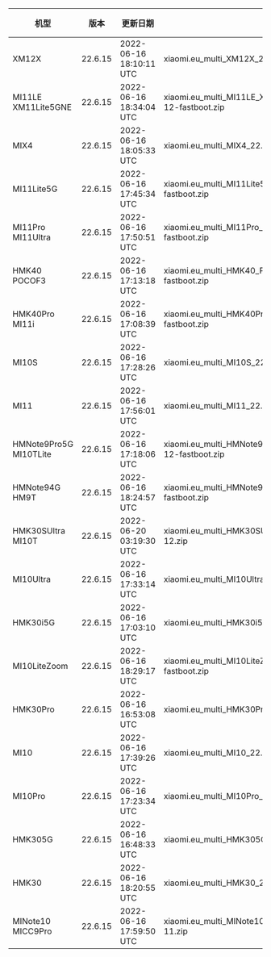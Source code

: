 | 机型 | 版本 | 更新日期 | 文件名 | 大小 | 下载链接 |
| ---- | ---- | ---- | ---- | ---- | ---- |
| XM12X | 22.6.15 | 2022-06-16 18:10:11 UTC | xiaomi.eu_multi_XM12X_22.6.15_v13-12-fastboot.zip | 4.1 GB | [SourceForge](https://sourceforge.net/projects/xiaomi-eu-multilang-miui-roms/files/xiaomi.eu/MIUI-WEEKLY-RELEASES/22.6.15/xiaomi.eu_multi_XM12X_22.6.15_v13-12-fastboot.zip/download) |
| MI11LE XM11Lite5GNE | 22.6.15 | 2022-06-16 18:34:04 UTC | xiaomi.eu_multi_MI11LE_XM11Lite5GNE_22.6.15_v13-12-fastboot.zip | 4.1 GB | [SourceForge](https://sourceforge.net/projects/xiaomi-eu-multilang-miui-roms/files/xiaomi.eu/MIUI-WEEKLY-RELEASES/22.6.15/xiaomi.eu_multi_MI11LE_XM11Lite5GNE_22.6.15_v13-12-fastboot.zip/download) |
| MIX4 | 22.6.15 | 2022-06-16 18:05:33 UTC | xiaomi.eu_multi_MIX4_22.6.15_v13-12-fastboot.zip | 4.8 GB | [SourceForge](https://sourceforge.net/projects/xiaomi-eu-multilang-miui-roms/files/xiaomi.eu/MIUI-WEEKLY-RELEASES/22.6.15/xiaomi.eu_multi_MIX4_22.6.15_v13-12-fastboot.zip/download) |
| MI11Lite5G | 22.6.15 | 2022-06-16 17:45:34 UTC | xiaomi.eu_multi_MI11Lite5G_22.6.15_v13-12-fastboot.zip | 4.2 GB | [SourceForge](https://sourceforge.net/projects/xiaomi-eu-multilang-miui-roms/files/xiaomi.eu/MIUI-WEEKLY-RELEASES/22.6.15/xiaomi.eu_multi_MI11Lite5G_22.6.15_v13-12-fastboot.zip/download) |
| MI11Pro MI11Ultra | 22.6.15 | 2022-06-16 17:50:51 UTC | xiaomi.eu_multi_MI11Pro_MI11Ultra_22.6.15_v13-12-fastboot.zip | 4.5 GB | [SourceForge](https://sourceforge.net/projects/xiaomi-eu-multilang-miui-roms/files/xiaomi.eu/MIUI-WEEKLY-RELEASES/22.6.15/xiaomi.eu_multi_MI11Pro_MI11Ultra_22.6.15_v13-12-fastboot.zip/download) |
| HMK40 POCOF3 | 22.6.15 | 2022-06-16 17:13:18 UTC | xiaomi.eu_multi_HMK40_POCOF3_22.6.15_v13-12-fastboot.zip | 4.0 GB | [SourceForge](https://sourceforge.net/projects/xiaomi-eu-multilang-miui-roms/files/xiaomi.eu/MIUI-WEEKLY-RELEASES/22.6.15/xiaomi.eu_multi_HMK40_POCOF3_22.6.15_v13-12-fastboot.zip/download) |
| HMK40Pro MI11i | 22.6.15 | 2022-06-16 17:08:39 UTC | xiaomi.eu_multi_HMK40Pro_MI11i_22.6.15_v13-12-fastboot.zip | 4.3 GB | [SourceForge](https://sourceforge.net/projects/xiaomi-eu-multilang-miui-roms/files/xiaomi.eu/MIUI-WEEKLY-RELEASES/22.6.15/xiaomi.eu_multi_HMK40Pro_MI11i_22.6.15_v13-12-fastboot.zip/download) |
| MI10S | 22.6.15 | 2022-06-16 17:28:26 UTC | xiaomi.eu_multi_MI10S_22.6.15_v13-12-fastboot.zip | 4.1 GB | [SourceForge](https://sourceforge.net/projects/xiaomi-eu-multilang-miui-roms/files/xiaomi.eu/MIUI-WEEKLY-RELEASES/22.6.15/xiaomi.eu_multi_MI10S_22.6.15_v13-12-fastboot.zip/download) |
| MI11 | 22.6.15 | 2022-06-16 17:56:01 UTC | xiaomi.eu_multi_MI11_22.6.15_v13-12-fastboot.zip | 4.3 GB | [SourceForge](https://sourceforge.net/projects/xiaomi-eu-multilang-miui-roms/files/xiaomi.eu/MIUI-WEEKLY-RELEASES/22.6.15/xiaomi.eu_multi_MI11_22.6.15_v13-12-fastboot.zip/download) |
| HMNote9Pro5G MI10TLite | 22.6.15 | 2022-06-16 17:18:06 UTC | xiaomi.eu_multi_HMNote9Pro5G_MI10TLite_22.6.15_v13-12-fastboot.zip | 3.7 GB | [SourceForge](https://sourceforge.net/projects/xiaomi-eu-multilang-miui-roms/files/xiaomi.eu/MIUI-WEEKLY-RELEASES/22.6.15/xiaomi.eu_multi_HMNote9Pro5G_MI10TLite_22.6.15_v13-12-fastboot.zip/download) |
| HMNote94G HM9T | 22.6.15 | 2022-06-16 18:24:57 UTC | xiaomi.eu_multi_HMNote94G_HM9T_22.6.15_v13-12-fastboot.zip | 3.5 GB | [SourceForge](https://sourceforge.net/projects/xiaomi-eu-multilang-miui-roms/files/xiaomi.eu/MIUI-WEEKLY-RELEASES/22.6.15/xiaomi.eu_multi_HMNote94G_HM9T_22.6.15_v13-12-fastboot.zip/download) |
| HMK30SUltra MI10T | 22.6.15 | 2022-06-20 03:19:30 UTC | xiaomi.eu_multi_HMK30SUltra_MI10T_22.6.15_v13-12.zip | 3.6 GB | [SourceForge](https://sourceforge.net/projects/xiaomi-eu-multilang-miui-roms/files/xiaomi.eu/MIUI-WEEKLY-RELEASES/22.6.15/xiaomi.eu_multi_HMK30SUltra_MI10T_22.6.15_v13-12.zip/download) |
| MI10Ultra | 22.6.15 | 2022-06-16 17:33:14 UTC | xiaomi.eu_multi_MI10Ultra_22.6.15_v13-12-fastboot.zip | 4.1 GB | [SourceForge](https://sourceforge.net/projects/xiaomi-eu-multilang-miui-roms/files/xiaomi.eu/MIUI-WEEKLY-RELEASES/22.6.15/xiaomi.eu_multi_MI10Ultra_22.6.15_v13-12-fastboot.zip/download) |
| HMK30i5G | 22.6.15 | 2022-06-16 17:03:10 UTC | xiaomi.eu_multi_HMK30i5G_22.6.15_v13-12-fastboot.zip | 3.7 GB | [SourceForge](https://sourceforge.net/projects/xiaomi-eu-multilang-miui-roms/files/xiaomi.eu/MIUI-WEEKLY-RELEASES/22.6.15/xiaomi.eu_multi_HMK30i5G_22.6.15_v13-12-fastboot.zip/download) |
| MI10LiteZoom | 22.6.15 | 2022-06-16 18:29:17 UTC | xiaomi.eu_multi_MI10LiteZoom_22.6.15_v13-12-fastboot.zip | 3.8 GB | [SourceForge](https://sourceforge.net/projects/xiaomi-eu-multilang-miui-roms/files/xiaomi.eu/MIUI-WEEKLY-RELEASES/22.6.15/xiaomi.eu_multi_MI10LiteZoom_22.6.15_v13-12-fastboot.zip/download) |
| HMK30Pro | 22.6.15 | 2022-06-16 16:53:08 UTC | xiaomi.eu_multi_HMK30Pro_22.6.15_v13-12-fastboot.zip | 4.0 GB | [SourceForge](https://sourceforge.net/projects/xiaomi-eu-multilang-miui-roms/files/xiaomi.eu/MIUI-WEEKLY-RELEASES/22.6.15/xiaomi.eu_multi_HMK30Pro_22.6.15_v13-12-fastboot.zip/download) |
| MI10 | 22.6.15 | 2022-06-16 17:39:26 UTC | xiaomi.eu_multi_MI10_22.6.15_v13-12-fastboot.zip | 4.0 GB | [SourceForge](https://sourceforge.net/projects/xiaomi-eu-multilang-miui-roms/files/xiaomi.eu/MIUI-WEEKLY-RELEASES/22.6.15/xiaomi.eu_multi_MI10_22.6.15_v13-12-fastboot.zip/download) |
| MI10Pro | 22.6.15 | 2022-06-16 17:23:34 UTC | xiaomi.eu_multi_MI10Pro_22.6.15_v13-12-fastboot.zip | 3.9 GB | [SourceForge](https://sourceforge.net/projects/xiaomi-eu-multilang-miui-roms/files/xiaomi.eu/MIUI-WEEKLY-RELEASES/22.6.15/xiaomi.eu_multi_MI10Pro_22.6.15_v13-12-fastboot.zip/download) |
| HMK305G | 22.6.15 | 2022-06-16 16:48:33 UTC | xiaomi.eu_multi_HMK305G_22.6.15_v13-12-fastboot.zip | 3.7 GB | [SourceForge](https://sourceforge.net/projects/xiaomi-eu-multilang-miui-roms/files/xiaomi.eu/MIUI-WEEKLY-RELEASES/22.6.15/xiaomi.eu_multi_HMK305G_22.6.15_v13-12-fastboot.zip/download) |
| HMK30 | 22.6.15 | 2022-06-16 18:20:55 UTC | xiaomi.eu_multi_HMK30_22.6.15_v13-12-fastboot.zip | 3.5 GB | [SourceForge](https://sourceforge.net/projects/xiaomi-eu-multilang-miui-roms/files/xiaomi.eu/MIUI-WEEKLY-RELEASES/22.6.15/xiaomi.eu_multi_HMK30_22.6.15_v13-12-fastboot.zip/download) |
| MINote10 MICC9Pro | 22.6.15 | 2022-06-16 17:59:50 UTC | xiaomi.eu_multi_MINote10_MICC9Pro_22.6.15_v13-11.zip | 3.4 GB | [SourceForge](https://sourceforge.net/projects/xiaomi-eu-multilang-miui-roms/files/xiaomi.eu/MIUI-WEEKLY-RELEASES/22.6.15/xiaomi.eu_multi_MINote10_MICC9Pro_22.6.15_v13-11.zip/download) |
